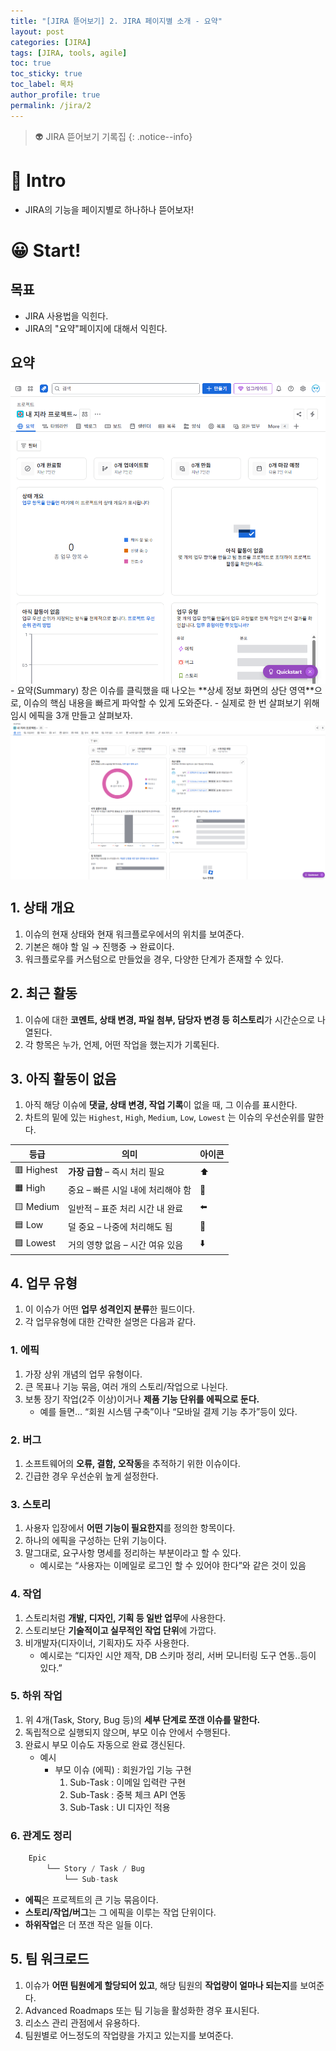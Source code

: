 ```yaml
---
title: "[JIRA 뜯어보기] 2. JIRA 페이지별 소개 - 요약"
layout: post
categories: [JIRA]
tags: [JIRA, tools, agile]
toc: true
toc_sticky: true
toc_label: 목차
author_profile: true
permalink: /jira/2
---
```


> 👽 JIRA 뜯어보기 기록집
> {: .notice--info}

# 🤔 Intro

- JIRA의 기능을 페이지별로 하나하나 뜯어보자!

# 😀 Start!

## 목표

- JIRA 사용법을 익힌다.
- JIRA의 "요약"페이지에 대해서 익힌다.

## 요약

<img src="/images/2025-07-29-jira-summary/1.png" style="display: block; margin: 0 auto;" />
- 요약(Summary) 창은 이슈를 클릭했을 때 나오는 **상세 정보 화면의 상단 영역**으로, 이슈의 핵심 내용을 빠르게 파악할 수 있게 도와준다.
- 실제로 한 번 살펴보기 위해 임시 에픽을 3개 만들고 살펴보자.

<img src="/images/2025-07-29-jira-summary/2.png" style="display: block; margin: 0 auto;" />

## 1. 상태 개요

1. 이슈의 현재 상태와 현재 워크플로우에서의 위치를 보여준다.
2. 기본은 해야 할 일 → 진행중 → 완료이다.
3. 워크플로우를 커스텀으로 만들었을 경우, 다양한 단계가 존재할 수 있다.

## 2. 최근 활동

1. 이슈에 대한 **코멘트, 상태 변경, 파일 첨부, 담당자 변경 등 히스토리**가 시간순으로 나열된다.
2. 각 항목은 누가, 언제, 어떤 작업을 했는지가 기록된다.

## 3. 아직 활동이 없음

1.  아직 해당 이슈에 **댓글, 상태 변경, 작업 기록**이 없을 때, 그 이슈를 표시한다.
2.  차트의 밑에 있는 `Highest`, `High`, `Medium`, `Low`, `Lowest` 는 이슈의 우선순위를 말한다.

| 등급       | 의미                              | 아이콘 |
| ---------- | --------------------------------- | ------ |
| 🟥 Highest | **가장 급함** – 즉시 처리 필요    | ⬆️     |
| 🟧 High    | 중요 – 빠른 시일 내에 처리해야 함 | 🔼     |
| 🟨 Medium  | 일반적 – 표준 처리 시간 내 완료   | ⬅️     |
| 🟦 Low     | 덜 중요 – 나중에 처리해도 됨      | 🔽     |
| 🟪 Lowest  | 거의 영향 없음 – 시간 여유 있음   | ⬇️     |

## 4. 업무 유형

1. 이 이슈가 어떤 **업무 성격인지 분류**한 필드이다.
2. 각 업무유형에 대한 간략한 설명은 다음과 같다.

### 1. 에픽

1. 가장 상위 개념의 업무 유형이다.
2. 큰 목표나 기능 묶음, 여러 개의 스토리/작업으로 나뉜다.
3. 보통 장기 작업(2주 이상)이거나 **제품 기능 단위를 에픽으로 둔다.**
   - 예를 들면… “회원 시스템 구축”이나 “모바일 결제 기능 추가”등이 있다.

### 2. 버그

1. 소프트웨어의 **오류, 결함, 오작동**을 추적하기 위한 이슈이다.
2. 긴급한 경우 우선순위 높게 설정한다.

### 3. 스토리

1. 사용자 입장에서 **어떤 기능이 필요한지**를 정의한 항목이다.
2. 하나의 에픽을 구성하는 단위 기능이다.
3. 말그대로, 요구사항 명세를 정리하는 부분이라고 할 수 있다.
   - 예시로는 “사용자는 이메일로 로그인 할 수 있어야 한다”와 같은 것이 있음

### 4. 작업

1. 스토리처럼 **개발, 디자인, 기획 등 일반 업무**에 사용한다.
2. 스토리보단 **기술적이고 실무적인 작업 단위**에 가깝다.
3. 비개발자(디자이너, 기획자)도 자주 사용한다.
   - 예시로는 “디자인 시안 제작, DB 스키마 정리, 서버 모니터링 도구 연동..등이 있다.”

### 5. 하위 작업

1. 위 4개(Task, Story, Bug 등)의 **세부 단계로 쪼갠 이슈를 말한다.**
2. 독립적으로 실행되지 않으며, 부모 이슈 안에서 수행된다.
3. 완료시 부모 이슈도 자동으로 완료 갱신된다.
   - 예시
     - 부모 이슈 (에픽) : 회원가입 기능 구현
       1. Sub-Task : 이메일 입력란 구현
       2. Sub-Task : 중복 체크 API 연동
       3. Sub-Task : UI 디자인 적용

### 6. 관계도 정리

```java
    Epic
        └── Story / Task / Bug
            └── Sub-task
```

- **에픽**은 프로젝트의 큰 기능 묶음이다.
- **스토리/작업/버그**는 그 에픽을 이루는 작업 단위이다.
- **하위작업**은 더 쪼갠 작은 일들 이다.

## 5. 팀 워크로드

1. 이슈가 **어떤 팀원에게 할당되어 있고**, 해당 팀원의 **작업량이 얼마나 되는지**를 보여준다.
2. Advanced Roadmaps 또는 팀 기능을 활성화한 경우 표시된다.
3. 리소스 관리 관점에서 유용하다.
4. 팀원별로 어느정도의 작업량을 가지고 있는지를 보여준다.
